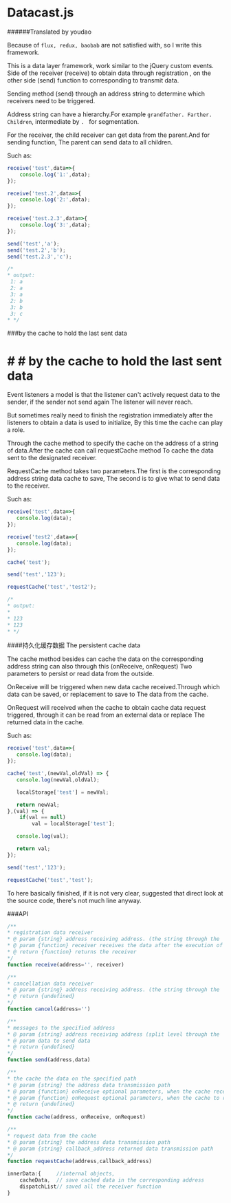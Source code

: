 # Datacast.js

######Translated by youdao

Because of ` flux, redux, baobab ` are not satisfied with, so I write this framework.

This is a data layer framework, work similar to the jQuery custom events. Side of the receiver (receive) to obtain data through registration
, on the other side (send) function to corresponding to transmit data.

Sending method (send) through an address string to determine which receivers need to be triggered.

Address string can have a hierarchy.For example ` grandfather. Farther. Children `, intermediate by `. ` for segmentation.

For the receiver, the child receiver can get data from the parent.And for sending function,
The parent can send data to all children.

Such as:
```javascript
receive('test',data=>{
    console.log('1:',data);
});

receive('test.2',data=>{
    console.log('2:',data);
});

receive('test.2.3',data=>{
    console.log('3:',data);
});

send('test','a');
send('test.2','b');
send('test.2.3','c');

/*
* output:
 1: a
 2: a
 3: a
 2: b
 3: b
 3: c
* */
```

###by the cache to hold the last sent data
# # # by the cache to hold the last sent data


Event listeners a model is that the listener can't actively request data to the sender, if the sender not send again
The listener will never reach.


But sometimes really need to finish the registration immediately after the listeners to obtain a data is used to initialize,
By this time the cache can play a role.


Through the cache method to specify the cache on the address of a string of data.After the cache can call requestCache method
To cache the data sent to the designated receiver.


RequestCache method takes two parameters.The first is the corresponding address string data cache to save,
The second is to give what to send data to the receiver.


Such as:

```javascript
receive('test',data=>{
   console.log(data);
});

receive('test2',data=>{
   console.log(data);
});

cache('test');

send('test','123');

requestCache('test','test2');

/*
* output:
*
* 123
* 123
* */
```
####持久化缓存数据
The persistent cache data


The cache method besides can cache the data on the corresponding address string can also through this (onReceive, onRequest)
Two parameters to persist or read data from the outside.


OnReceive will be triggered when new data cache received.Through which data can be saved, or replacement to save to
The data from the cache.


OnRequest will received when the cache to obtain cache data request triggered, through it can be read from an external data or replace
The returned data in the cache.


Such as:

```javascript
receive('test',data=>{
   console.log(data);
});

cache('test',(newVal,oldVal) => {
   console.log(newVal,oldVal);

   localStorage['test'] = newVal;

   return newVal;
},(val) => {
    if(val == null)
        val = localStorage['test'];

   console.log(val);

   return val;
});

send('test','123');

requestCache('test','test');
```

To here basically finished, if it is not very clear, suggested that direct look at the source code, there's not much line anyway.

###API
```javascript
/**
* registration data receiver
* @ param {string} address receiving address. (the string through the '. 'to split level)
* @ param {function} receiver receives the data after the execution of the callback function, the callback function accepts two parameters (data: data, address: to receive the address of the string)
* @ return {function} returns the receiver
*/
function receive(address='', receiver)
```

```javascript
/**
* cancellation data receiver
* @ param {string} address receiving address. (the string through the '. 'to split level)
* @ return {undefined}
*/
function cancel(address='')
```

```javascript
/**
* messages to the specified address
* @ param {string} address receiving address (split level through the '. ')
* @ param data to send data
* @ return {undefined}
*/
function send(address,data)
```


```javascript
/**
* the cache the data on the specified path
* @ param {string} the address data transmission path
* @ param {function} onReceive optional parameters, when the cache receives the new cache data to trigger.The callback function accepts two parameters (newValue: new value, oldValue: old value) after the execution needs to return a value to replace the values in the cache
* @ param {function} onRequest optional parameters, when the cache to receive access to cache data request is triggered.The callback function accepts a parameter (Value: the Value of cache) after the execution needs to return a Value is returned to the requester
* @ return {undefined}
*/
function cache(address, onReceive, onRequest)
```

```javascript
/**
* request data from the cache
* @ param {string} the address data transmission path
* @ param {string} callback_address returned data transmission path
*/
function requestCache(address,callback_address)
```

```javascript
innerData:{     //internal objects,
    cacheData,  // save cached data in the corresponding address
    dispatchList// saved all the receiver function
}
```